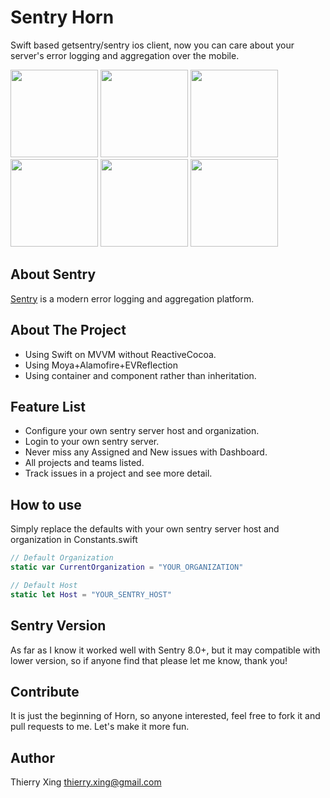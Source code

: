 # Sentry Horn
Swift based getsentry/sentry ios client, now you can care about your server's error logging and aggregation over the mobile.

<img src="http://7xjlg5.com1.z0.glb.clouddn.com/1.png-h" width="140" />
<img src="http://7xjlg5.com1.z0.glb.clouddn.com/2.png-h" width="140" />
<img src="http://7xjlg5.com1.z0.glb.clouddn.com/3.png-h" width="140" />
<img src="http://7xjlg5.com1.z0.glb.clouddn.com/4.png-h" width="140" />
<img src="http://7xjlg5.com1.z0.glb.clouddn.com/8.png-h" width="140" />
<img src="http://7xjlg5.com1.z0.glb.clouddn.com/7.png-h" width="140" />

## About Sentry
[Sentry](https://github.com/getsentry/sentry) is a modern error logging and aggregation platform.

## About The Project
* Using Swift on MVVM without ReactiveCocoa.
* Using Moya+Alamofire+EVReflection
* Using container and component rather than inheritation.

## Feature List
* Configure your own sentry server host and organization.
* Login to your own sentry server.
* Never miss any Assigned and New issues with Dashboard.
* All projects and teams listed.
* Track issues in a project and see more detail.

## How to use
Simply replace the defaults with your own sentry server host and organization in Constants.swift
```swift
// Default Organization
static var CurrentOrganization = "YOUR_ORGANIZATION"

// Default Host
static let Host = "YOUR_SENTRY_HOST"
```
## Sentry Version
As far as I know it worked well with Sentry 8.0+, but it may compatible with lower version, so if anyone find that please let me know, thank you! 

## Contribute
It is just the beginning of Horn, so anyone interested, feel free to fork it and pull requests to me. Let's make it more fun.

## Author
Thierry Xing thierry.xing@gmail.com

